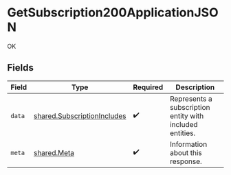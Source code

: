 # GetSubscription200ApplicationJSON

OK


## Fields

| Field                                                                      | Type                                                                       | Required                                                                   | Description                                                                |
| -------------------------------------------------------------------------- | -------------------------------------------------------------------------- | -------------------------------------------------------------------------- | -------------------------------------------------------------------------- |
| `data`                                                                     | [shared.SubscriptionIncludes](../../models/shared/subscriptionincludes.md) | :heavy_check_mark:                                                         | Represents a subscription entity with included entities.                   |
| `meta`                                                                     | [shared.Meta](../../models/shared/meta.md)                                 | :heavy_check_mark:                                                         | Information about this response.                                           |